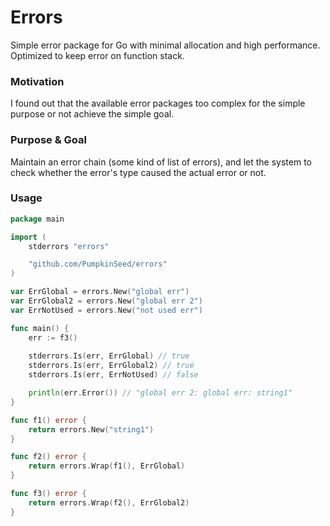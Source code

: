 # Errors

Simple error package for Go with minimal allocation and high performance. Optimized to keep error on function stack.

### Motivation

I found out that the available error packages too complex for the simple purpose or not achieve the simple goal.

### Purpose & Goal

Maintain an error chain (some kind of list of errors), and let the system to check whether the error's type caused the actual error or not.

### Usage

```go
package main

import (
    stderrors "errors"

    "github.com/PumpkinSeed/errors"
)

var ErrGlobal = errors.New("global err")
var ErrGlobal2 = errors.New("global err 2")
var ErrNotUsed = errors.New("not used err")

func main() {
    err := f3()
    
    stderrors.Is(err, ErrGlobal) // true
    stderrors.Is(err, ErrGlobal2) // true
    stderrors.Is(err, ErrNotUsed) // false

    println(err.Error()) // "global err 2: global err: string1"
}

func f1() error {
    return errors.New("string1")
}

func f2() error {
    return errors.Wrap(f1(), ErrGlobal)
}

func f3() error {
    return errors.Wrap(f2(), ErrGlobal2)
}
```  
